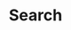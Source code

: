 ---
title: "Search"
layout: "search"
url: "/search"
description: "Search through blog posts"
outputs:
    - HTML
    - JSON
--- 